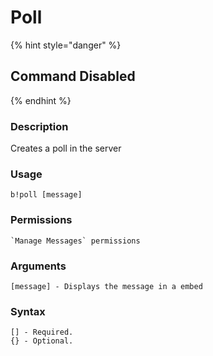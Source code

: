 # Poll

{% hint style="danger" %}
## Command Disabled
{% endhint %}

### **Description**

Creates a poll in the server

### Usage

```
b!poll [message]
```

### Permissions

```
`Manage Messages` permissions
```

### Arguments

```
[message] - Displays the message in a embed
```

### Syntax

```
[] - Required.
{} - Optional.
```

